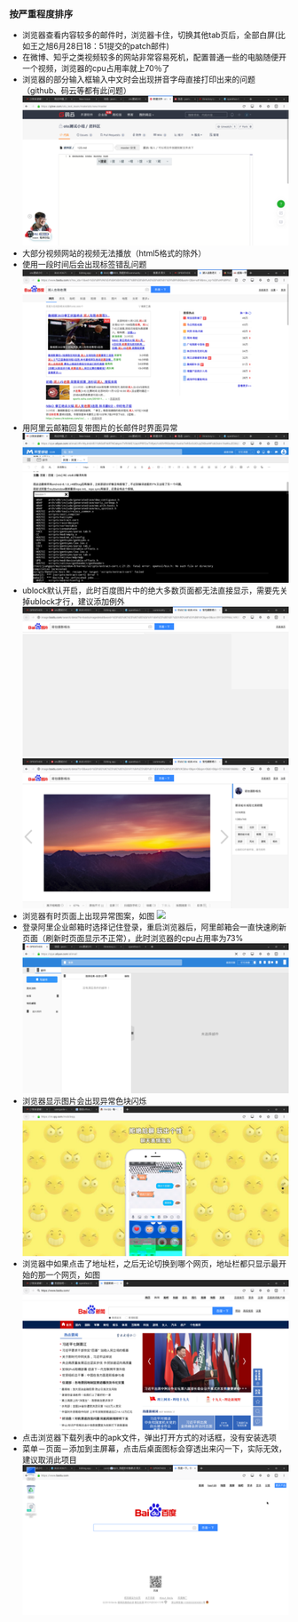 ### 按严重程度排序
- 浏览器查看内容较多的邮件时，浏览器卡住，切换其他tab页后，全部白屏(比如王之旭6月28日18：51提交的patch邮件)
- 在微博、知乎之类视频较多的网站非常容易死机，配置普通一些的电脑随便开一个视频，浏览器的cpu占用率就上70％了
- 浏览器的部分输入框输入中文时会出现拼音字母直接打印出来的问题（github、码云等都有此问题）
![](picture/firefox_input.png)
- 大部分视频网站的视频无法播放（html5格式的除外）
- 使用一段时间后会出现标签错乱问题
![](picture/firefox_label.png)
- 用阿里云邮箱回复带图片的长邮件时界面异常
![](picture/firefox_alimail2.png)
- ublock默认开启，此时百度图片中的绝大多数页面都无法直接显示，需要先关掉ublock才行，建议添加例外
![](picture/firefox_ublock1.png)
![](picture/firefox_ublock2.png)
- 浏览器有时页面上出现异常图案，如图
![](picture/firefox_pixel.png)
- 登录阿里企业邮箱时选择记住登录，重启浏览器后，阿里邮箱会一直快速刷新页面（刷新时页面显示不正常），此时浏览器的cpu占用率为73%
![](picture/firefox_alimail3.png)
- 浏览器显示图片会出现异常色块闪烁
![](picture/firefox_picturepixel.png)
- 浏览器中如果点击了地址栏，之后无论切换到哪个网页，地址栏都只显示最开始的那一个网页，如图
![](picture/firefox_address.png)
- 点击浏览器下载列表中的apk文件，弹出打开方式的对话框，没有安装选项
- 菜单－页面－添加到主屏幕，点击后桌面图标会穿透出来闪一下，实际无效，建议取消此项目
![](picture/firefox_mainscreen.png)
